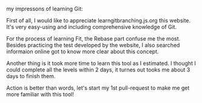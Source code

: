 my impressons of learning Git:

First of all, I would like to appreciate learngitbranching.js.org this website. It's very easy-using and including comprehensive knowledge of Git.

For the process of learning Fit, the Rebase part confuse me the most. Besides practicing the test developed by the website, I also searched informaion online got to know more clear about this concept.

Another thing is it took more time to learn this tool as I estimated. I thought I could complete all the levels within 2 days, it turnes out tooks me about 3 days to finish them.

Action is better than words, let's start my 1st pull-request to make me get more familiar with this tool!